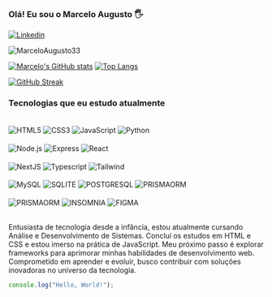 ### Olá! Eu sou o Marcelo Augusto 🖐

[![Linkedin](https://img.shields.io/badge/LinkedIn-0077B5?style=for-the-badge&logo=linkedin&logoColor=white)](https://www.linkedin.com/in/marcelo-augusto-8bb411271/)

<div align="left">
  <img src="https://komarev.com/ghpvc/?username=MarceloAugusto33&label=Profile%20views&color=0e75b6&style=flat" alt="MarceloAugusto33" />
</div>

[![Marcelo's GitHub stats](https://github-readme-stats.vercel.app/api?username=MarceloAugusto33&show_icons=true&theme=default)](https://github.com/anuraghazra/github-readme-stats)
[![Top Langs](https://github-readme-stats.vercel.app/api/top-langs/?username=MarceloAugusto33&layout=donut&theme=default)](https://github.com/anuraghazra/github-readme-stats)

[![GitHub Streak](https://github-readme-streak-stats.herokuapp.com?user=marceloaugusto33&theme=blue&locale=pt_BR&date_format=n%2Fj%5B%2FY%5D&card_width=1000)](https://git.io/streak-stats)

### Tecnologias que eu estudo atualmente

<div><br/> 
    <div> 
        <img src="https://img.shields.io/badge/HTML5-E34F26?style=for-the-badge&logo=html5&logoColor=white" alt="HTML5" align="center">
        <img src="https://img.shields.io/badge/CSS3-1572B6?style=for-the-badge&logo=css3&logoColor=white" alt="CSS3" align="center">
        <img src="https://img.shields.io/badge/JavaScript-323330?style=for-the-badge&logo=javascript&logoColor=F7DF1E" alt="JavaScript" align="center">
        <img src="https://img.shields.io/badge/Python-14354C?style=for-the-badge&logo=python&logoColor=white" alt="Python" align="center"><br/><br/>
    </div>
    <div>
        <img src="https://img.shields.io/badge/Node.js-43853D?style=for-the-badge&logo=node.js&logoColor=white" alt="Node.js" align="center">
        <img src="https://img.shields.io/badge/express.js-%23404d59.svg?style=for-the-badge&logo=express&logoColor=%2361DAFB" alt="Express" align="center">
        <img src="https://img.shields.io/badge/React-1572B6?style=for-the-badge&logo=react&logoColor=white" alt="React" align="center"><br/><br/>
    </div>
    <div>
        <img src="https://img.shields.io/badge/Next-black?style=for-the-badge&logo=next.js&logoColor=white" alt="NextJS" align="center">
        <img src="https://img.shields.io/badge/TypeScript-007ACC?style=for-the-badge&logo=typescript&logoColor=white" alt="Typescript" align="center">
        <img src="https://img.shields.io/badge/tailwindcss-%2338B2AC.svg?style=for-the-badge&logo=tailwind-css&logoColor=white" alt="Tailwind" align="center"><br/><br/>
    </div>
    <div>
        <img src="https://img.shields.io/badge/MySQL-00000F?style=for-the-badge&logo=mysql&logoColor=white" alt="MySQL" align="center">
        <img src="https://img.shields.io/badge/SQLite-000?style=for-the-badge&logo=sqlite&logoColor=07405E" alt="SQLITE" align="center">
        <img src="https://img.shields.io/badge/PostgreSQL-000?style=for-the-badge&logo=postgresql" alt="POSTGRESQL" align="center">
        <img src="https://img.shields.io/badge/Prisma-3982CE?style=for-the-badge&logo=Prisma&logoColor=white" alt="PRISMAORM" align="center"><br/><br/>
    </div>
    <div>
        <img src="https://img.shields.io/badge/docker-%230db7ed.svg?style=for-the-badge&logo=docker&logoColor=white" alt="PRISMAORM" align="center">
        <img src="https://img.shields.io/badge/Insomnia-black?style=for-the-badge&logo=insomnia&logoColor=5849BE)" alt="INSOMNIA" align="center">
        <img src="https://img.shields.io/badge/figma-%23F24E1E.svg?style=for-the-badge&logo=figma&logoColor=white" alt="FIGMA" align="center"><br/><br/>
    </div>
</div>

Entusiasta de tecnologia desde a infância, estou atualmente cursando Análise e Desenvolvimento de Sistemas. Concluí os estudos em HTML e CSS e estou imerso na prática de JavaScript. Meu próximo passo é explorar frameworks para aprimorar minhas habilidades de desenvolvimento web. Comprometido em aprender e evoluir, busco contribuir com soluções inovadoras no universo da tecnologia.

```javascript
console.log("Hello, World!");

